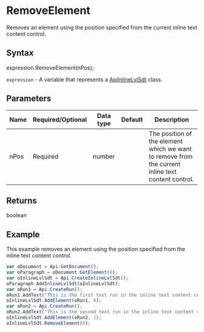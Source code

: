 # RemoveElement

Removes an element using the position specified from the current inline text content control.

## Syntax

expression.RemoveElement(nPos);

`expression` - A variable that represents a [ApiInlineLvlSdt](../ApiInlineLvlSdt.md) class.

## Parameters

| **Name** | **Required/Optional** | **Data type** | **Default** | **Description** |
| ------------- | ------------- | ------------- | ------------- | ------------- |
| nPos | Required | number |  | The position of the element which we want to remove from the current inline text content control. |

## Returns

boolean

## Example

This example removes an element using the position specified from the inline text content control.

```javascript
var oDocument = Api.GetDocument();
var oParagraph = oDocument.GetElement(0);
var oInlineLvlSdt = Api.CreateInlineLvlSdt();
oParagraph.AddInlineLvlSdt(oInlineLvlSdt);
var oRun1 = Api.CreateRun();
oRun1.AddText("This is the first text run in the inline text content control.");
oInlineLvlSdt.AddElement(oRun1, 0);
var oRun2 = Api.CreateRun();
oRun2.AddText("This is the second text run in the inline text content control. The first text run was removed.");
oInlineLvlSdt.AddElement(oRun2, 1);
oInlineLvlSdt.RemoveElement(0);
```
